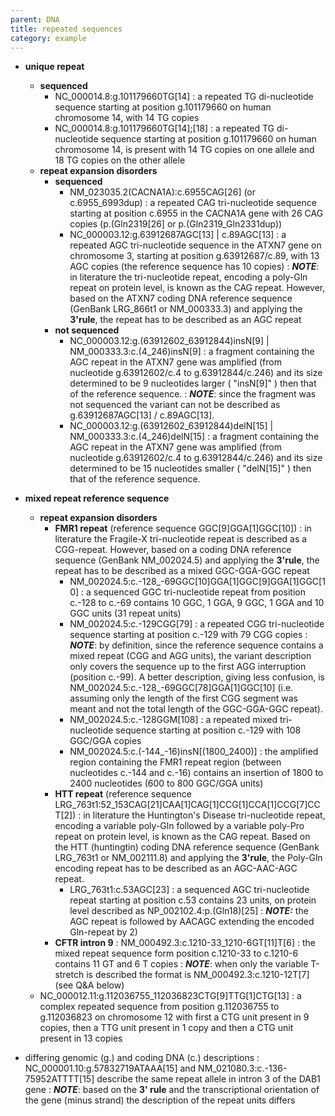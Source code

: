 ```yaml
---
parent: DNA
title: repeated sequences
category: example
---
```


*	**unique repeat**
	*	**sequenced**
		*	NC\_000014.8:g.101179660TG[14]
		:	a repeated TG di-nucleotide sequence starting at position g.101179660 on human chromosome 14, with 14 TG copies
		*	NC\_000014.8:g.101179660TG[14];[18]
		:	a repeated TG di-nucleotide sequence starting at position g.101179660 on human chromosome 14, is present with 14 TG copies on one allele and 18 TG copies on the other allele
	*	**repeat expansion disorders**
		*	**sequenced**
			*	NM\_023035.2(CACNA1A):c.6955CAG[26]  (or c.6955_6993dup)
			:	a repeated CAG tri-nucleotide sequence starting at position c.6955 in the CACNA1A gene with 26 CAG copies (p.(Gln2319[26] or p.(Gln2319_Gln2331dup))
			*	NC\_000003.12:g.63912687AGC[13] | c.89AGC[13]
			:	a repeated AGC tri-nucleotide sequence in the ATXN7 gene on chromosome 3, starting at position g.63912687/c.89, with 13 AGC copies  (the reference sequence has 10 copies)
			:	_**NOTE**_:	in literature the tri-nucleotide repeat, encoding a poly-Gln repeat on protein level, is known as the CAG repeat. However, based on the ATXN7 coding DNA reference sequence (GenBank LRG_866t1 or NM\_000333.3) and applying the **3'rule**, the repeat has to be described as an AGC repeat
		*	**not sequenced**
			*	NC\_000003.12:g.(63912602\_63912844)insN[9] | NM\_000333.3:c.(4\_246)insN[9]
			:	a fragment containing the AGC repeat in the ATXN7 gene was amplified (from nucleotide g.63912602/c.4 to g.63912844/c.246) and its size determined to be 9 nucleotides larger ( "insN[9]" ) then that of the reference sequence.
			:	_**NOTE**_:	since the fragment was not sequenced the variant can not be described as g.63912687AGC[13] / c.89AGC[13].
			*	NC\_000003.12:g.(63912602\_63912844)delN[15] | NM\_000333.3:c.(4\_246)delN[15]
			:	a fragment containing the AGC repeat in the ATXN7 gene was amplified (from nucleotide g.63912602/c.4 to g.63912844/c.246) and its size determined to be 15 nucleotides smaller ( "delN[15]" ) then that of the reference sequence.
	
*	**mixed repeat reference sequence**
	*	**repeat expansion disorders**
		*	**FMR1 repeat**  (reference sequence GGC[9]GGA[1]GGC[10])
			:	in literature the Fragile-X tri-nucleotide repeat is described as a CGG-repeat. However, based on a coding DNA reference sequence (GenBank NM\_002024.5) and applying the **3'rule**, the repeat has to be described as a mixed GGC-GGA-GGC repeat
			*	NM\_002024.5:c.-128\_-69GGC[10]GGA[1]GGC[9]GGA[1]GGC[10]
			:	a sequenced GGC tri-nucleotide repeat from position c.-128 to c.-69 contains 10 GGC, 1 GGA, 9 GGC, 1 GGA and 10 GGC units (31 repeat units)
			*	NM\_002024.5:c.-129CGG[79]
			:	a repeated CGG tri-nucleotide sequence starting at position c.-129 with 79 CGG copies
			:	_**NOTE**_:	by definition, since the reference sequence contains a mixed repeat (CGG and AGG units), the variant description only covers the sequence up to the first AGG interruption (position c.-99). A better description, giving less confusion, is NM\_002024.5:c.-128\_-69GGC[78]GGA[1]GGC[10] (i.e. assuming only the length of the first CGG segment was meant and not the total length of the GGC-GGA-GGC repeat).
			*	NM\_002024.5:c.-128GGM[108]
			:	a repeated mixed tri-nucleotide sequence starting at position c.-129 with 108 GGC/GGA copies
			*	NM\_002024.5:c.(-144\_-16)insN[(1800\_2400)]
			:	the amplified region containing the FMR1 repeat region (between nucleotides c.-144 and c.-16) contains an insertion of 1800 to 2400 nucleotides (600 to 800 GGC/GGA units)
		*	**HTT repeat**  (reference sequence LRG\_763t1:52\_153CAG[21]CAA[1]CAG[1]CCG[1]CCA[1]CCG[7]CCT[2])
			:	in literature the Huntington's Disease tri-nucleotide repeat, encoding a variable poly-Gln followed by a variable poly-Pro repeat on protein level, is known as the CAG repeat. Based on the HTT (huntingtin) coding DNA reference sequence (GenBank LRG\_763t1 or NM\_002111.8) and applying the **3'rule**, the Poly-Gln encoding repeat has to be described as an AGC-AAC-AGC repeat.
			*	LRG\_763t1:c.53AGC[23]
			:	a sequenced AGC tri-nucleotide repeat starting at position c.53 contains 23 units, on protein level described as NP\_002102.4:p.(Gln18)[25]
			:	_**NOTE:**_ the AGC repeat is followed by AACAGC extending the encoded Gln-repeat by 2)
		*	**CFTR intron 9**
			:	NM\_000492.3:c.1210-33\_1210-6GT[11]T[6]
			:	the mixed repeat sequence form position c.1210-33 to c.1210-6 contains 11 GT and 6 T copies
			:	_**NOTE**_:	when only the variable T-stretch is described the format is NM\_000492.3:c.1210-12T[7] (see Q&A below)
	*	NC\_000012.11:g.112036755\_112036823CTG[9]TTG[1]CTG[13]
	:	a complex repeated sequence from position g.112036755 to g.112036823 on chromosome 12 with first a CTG unit present in 9 copies, then a TTG unit present in 1 copy and then a CTG unit present in 13 copies
*	differing genomic (g.) and coding DNA (c.) descriptions
	:	NC\_000001.10:g.57832719ATAAA[15] and NM\_021080.3:c.-136-75952ATTTT[15] describe the same repeat allele in intron 3 of the DAB1 gene
	:	_**NOTE**_:	based on the **3' rule** and the transcriptional orientation of the gene (minus strand) the description of the repeat units differs
